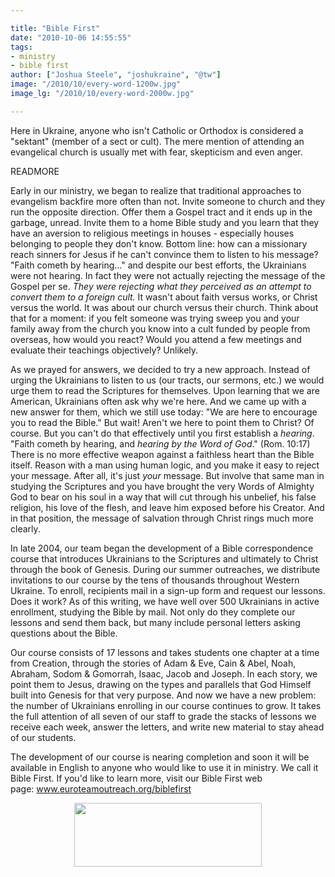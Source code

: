 ```yaml
---

title: "Bible First"
date: "2010-10-06 14:55:55"
tags:
- ministry
- bible first
author: ["Joshua Steele", "joshukraine", "@tw"]
image: "/2010/10/every-word-1200w.jpg"
image_lg: "/2010/10/every-word-2000w.jpg"

---
```


Here in Ukraine, anyone who isn't Catholic or Orthodox is considered a "sektant" (member of a sect or cult). The mere mention of attending an evangelical church is usually met with fear, skepticism and even anger.

READMORE

Early in our ministry, we began to realize that traditional approaches to evangelism backfire more often than not. Invite someone to church and they run the opposite direction. Offer them a Gospel tract and it ends up in the garbage, unread. Invite them to a home Bible study and you learn that they have an aversion to religious meetings in houses - especially houses belonging to people they don't know. Bottom line: how can a missionary reach sinners for Jesus if he can't convince them to listen to his message? "Faith cometh by hearing..." and despite our best efforts, the Ukrainians were not hearing. In fact they were not actually rejecting the message of the Gospel per se. *They were rejecting what they perceived as an attempt to convert them to a foreign cult.* It wasn't about faith versus works, or Christ versus the world. It was about our church versus their church. Think about that for a moment: if you felt someone was trying sweep you and your family away from the church you know into a cult funded by people from overseas, how would you react? Would you attend a few meetings and evaluate their teachings objectively? Unlikely.

As we prayed for answers, we decided to try a new approach. Instead of urging the Ukrainians to listen to us (our tracts, our sermons, etc.) we would urge them to read the Scriptures for themselves. Upon learning that we are American, Ukrainians often ask why we're here. And we came up with a new answer for them, which we still use today: "We are here to encourage you to read the Bible." But wait! Aren't we here to point them to Christ? Of course. But you can't do that effectively until you first establish a *hearing*. "Faith cometh by hearing, and *hearing by the Word of God*." (Rom. 10:17) There is no more effective weapon against a faithless heart than the Bible itself. Reason with a man using human logic, and you make it easy to reject your message. After all, it's just *your* message. But involve that same man in studying the Scriptures and you have brought the very Words of Almighty God to bear on his soul in a way that will cut through his unbelief, his false religion, his love of the flesh, and leave him exposed before his Creator. And in that position, the message of salvation through Christ rings much more clearly.

In late 2004, our team began the development of a Bible correspondence course that introduces Ukrainians to the Scriptures and ultimately to Christ through the book of Genesis. During our summer outreaches, we distribute invitations to our course by the tens of thousands throughout Western Ukraine. To enroll, recipients mail in a sign-up form and request our lessons. Does it work? As of this writing, we have well over 500 Ukrainians in active enrollment, studying the Bible by mail. Not only do they complete our lessons and send them back, but many include personal letters asking questions about the Bible.

Our course consists of 17 lessons and takes students one chapter at a time from Creation, through the stories of Adam &amp; Eve, Cain &amp; Abel, Noah, Abraham, Sodom &amp; Gomorrah, Isaac, Jacob and Joseph. In each story, we point them to Jesus, drawing on the types and parallels that God Himself built into Genesis for that very purpose. And now we have a new problem: the number of Ukrainians enrolling in our course continues to grow. It takes the full attention of all seven of our staff to grade the stacks of lessons we receive each week, answer the letters, and write new material to stay ahead of our students.

The development of our course is nearing completion and soon it will be available in English to anyone who would like to use it in ministry. We call it Bible First. If you'd like to learn more, visit our Bible First web page: <a href="http://www.euroteamoutreach.org/biblefirst/" target="_blank">www.euroteamoutreach.org/biblefirst</a>
<p style="text-align: center;"><a href="http://www.euroteamoutreach.org/biblefirst"><img class="aligncenter size-medium wp-image-1088" title="Bible First" src="//d21yo20tm8bmc2.cloudfront.net/2010/10/Bible-First-300x102.png" alt="" width="300" height="102" /></a></p>
